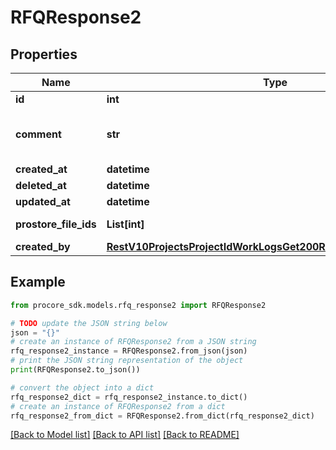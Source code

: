 # RFQResponse2


## Properties

Name | Type | Description | Notes
------------ | ------------- | ------------- | -------------
**id** | **int** | ID | [optional] 
**comment** | **str** | Comment in response to the latest quote | [optional] 
**created_at** | **datetime** | Created at | [optional] 
**deleted_at** | **datetime** | Deleted at | [optional] 
**updated_at** | **datetime** | Updated at | [optional] 
**prostore_file_ids** | **List[int]** | Prostore file IDs | [optional] 
**created_by** | [**RestV10ProjectsProjectIdWorkLogsGet200ResponseInnerCreatedBy**](RestV10ProjectsProjectIdWorkLogsGet200ResponseInnerCreatedBy.md) |  | [optional] 

## Example

```python
from procore_sdk.models.rfq_response2 import RFQResponse2

# TODO update the JSON string below
json = "{}"
# create an instance of RFQResponse2 from a JSON string
rfq_response2_instance = RFQResponse2.from_json(json)
# print the JSON string representation of the object
print(RFQResponse2.to_json())

# convert the object into a dict
rfq_response2_dict = rfq_response2_instance.to_dict()
# create an instance of RFQResponse2 from a dict
rfq_response2_from_dict = RFQResponse2.from_dict(rfq_response2_dict)
```
[[Back to Model list]](../README.md#documentation-for-models) [[Back to API list]](../README.md#documentation-for-api-endpoints) [[Back to README]](../README.md)


